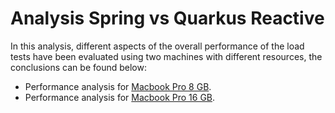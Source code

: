 # Analysis Spring vs Quarkus Reactive
In this analysis, different aspects of the overall performance of the load tests have been evaluated using two machines with different resources, the conclusions can be found below:

- Performance analysis for [Macbook Pro 8 GB](https://github.com/MasterCloudApps-Projects/QuarkusMutiny_vs_ReactorSpring/tree/main/lab/reactive/macbook-pro-8-analysis.md).
- Performance analysis for [Macbook Pro 16 GB](https://github.com/MasterCloudApps-Projects/QuarkusMutiny_vs_ReactorSpring/tree/main/lab/reactive/macbook-pro-16-analysis.md).
